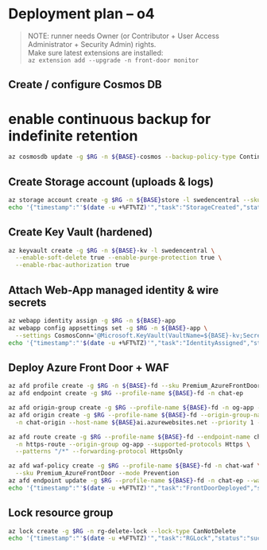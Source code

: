 # Deployment plan – o4
> NOTE: runner needs Owner (or Contributor + User Access Administrator + Security Admin) rights.  
> Make sure latest extensions are installed:  
> `az extension add --upgrade -n front-door monitor`

<!-- ...existing content... -->

## Create / configure Cosmos DB
<!-- ...existing Cosmos create commands... -->

# enable continuous backup for indefinite retention
```bash
az cosmosdb update -g $RG -n ${BASE}-cosmos --backup-policy-type Continuous
```

## Create Storage account (uploads & logs)
```bash
az storage account create -g $RG -n ${BASE}store -l swedencentral --sku Standard_LRS
echo '{"timestamp":"'$(date -u +%FT%TZ)'","task":"StorageCreated","status":"success"}' >> context-o4.jsonl
```

## Create Key Vault (hardened)
```bash
az keyvault create -g $RG -n ${BASE}-kv -l swedencentral \
  --enable-soft-delete true --enable-purge-protection true \
  --enable-rbac-authorization true
```

## Attach Web-App managed identity & wire secrets
```bash
az webapp identity assign -g $RG -n ${BASE}-app
az webapp config appsettings set -g $RG -n ${BASE}-app \
  --settings CosmosConn='@Microsoft.KeyVault(VaultName=${BASE}-kv;SecretName=CosmosConn)'
echo '{"timestamp":"'$(date -u +%FT%TZ)'","task":"IdentityAssigned","status":"success"}' >> context-o4.jsonl
```

## Deploy Azure Front Door + WAF
```bash
az afd profile create -g $RG -n ${BASE}-fd --sku Premium_AzureFrontDoor
az afd endpoint create -g $RG --profile-name ${BASE}-fd -n chat-ep

az afd origin-group create -g $RG --profile-name ${BASE}-fd -n og-app --origin-type app-service
az afd origin create -g $RG --profile-name ${BASE}-fd --origin-group-name og-app \
  -n chat-origin --host-name ${BASE}ai.azurewebsites.net --priority 1 --weight 100

az afd route create -g $RG --profile-name ${BASE}-fd --endpoint-name chat-ep \
  -n https-route --origin-group og-app --supported-protocols Https \
  --patterns "/*" --forwarding-protocol HttpsOnly

az afd waf-policy create -g $RG --profile-name ${BASE}-fd -n chat-waf \
  --sku Premium_AzureFrontDoor --mode Prevention
az afd endpoint update -g $RG --profile-name ${BASE}-fd -n chat-ep --waf-policy chat-waf
echo '{"timestamp":"'$(date -u +%FT%TZ)'","task":"FrontDoorDeployed","status":"success"}' >> context-o4.jsonl
```

## Lock resource group
```bash
az lock create -g $RG -n rg-delete-lock --lock-type CanNotDelete
echo '{"timestamp":"'$(date -u +%FT%TZ)'","task":"RGLock","status":"success"}' >> context-o4.jsonl
```

<!-- ...rest of file unchanged... -->
